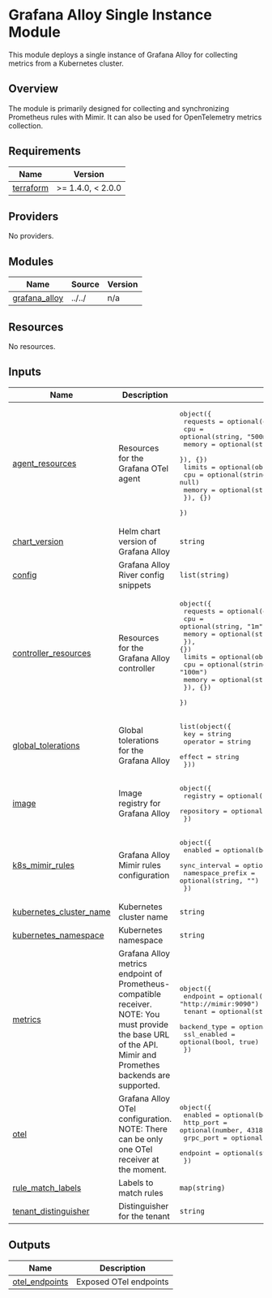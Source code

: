 # Grafana Alloy Single Instance Module

This module deploys a single instance of Grafana Alloy for collecting metrics from a Kubernetes cluster.

## Overview

The module is primarily designed for collecting and synchronizing Prometheus rules with Mimir. It can also be used for OpenTelemetry metrics collection.

<!-- BEGIN_TF_DOCS -->
## Requirements

| Name | Version |
|------|---------|
| <a name="requirement_terraform"></a> [terraform](#requirement\_terraform) | >= 1.4.0, < 2.0.0 |

## Providers

No providers.

## Modules

| Name | Source | Version |
|------|--------|---------|
| <a name="module_grafana_alloy"></a> [grafana\_alloy](#module\_grafana\_alloy) | ../../ | n/a |

## Resources

No resources.

## Inputs

| Name | Description | Type | Default | Required |
|------|-------------|------|---------|:--------:|
| <a name="input_agent_resources"></a> [agent\_resources](#input\_agent\_resources) | Resources for the Grafana OTel agent | <pre>object({<br/>    requests = optional(object({<br/>      cpu    = optional(string, "500m")<br/>      memory = optional(string, "512Mi")<br/>    }), {})<br/>    limits = optional(object({<br/>      cpu    = optional(string, null)<br/>      memory = optional(string, null)<br/>    }), {})<br/>  })</pre> | `{}` | no |
| <a name="input_chart_version"></a> [chart\_version](#input\_chart\_version) | Helm chart version of Grafana Alloy | `string` | `"1.0.2"` | no |
| <a name="input_config"></a> [config](#input\_config) | Grafana Alloy River config snippets | `list(string)` | `[]` | no |
| <a name="input_controller_resources"></a> [controller\_resources](#input\_controller\_resources) | Resources for the Grafana Alloy controller | <pre>object({<br/>    requests = optional(object({<br/>      cpu    = optional(string, "1m")<br/>      memory = optional(string, "5Mi")<br/>    }), {})<br/>    limits = optional(object({<br/>      cpu    = optional(string, "100m")<br/>      memory = optional(string, "50Mi")<br/>    }), {})<br/>  })</pre> | `{}` | no |
| <a name="input_global_tolerations"></a> [global\_tolerations](#input\_global\_tolerations) | Global tolerations for the Grafana Alloy | <pre>list(object({<br/>    key      = string<br/>    operator = string<br/>    effect   = string<br/>  }))</pre> | `[]` | no |
| <a name="input_image"></a> [image](#input\_image) | Image registry for Grafana Alloy | <pre>object({<br/>    registry   = optional(string, "docker.io")<br/>    repository = optional(string, "grafana/alloy")<br/>  })</pre> | `{}` | no |
| <a name="input_k8s_mimir_rules"></a> [k8s\_mimir\_rules](#input\_k8s\_mimir\_rules) | Grafana Alloy Mimir rules configuration | <pre>object({<br/>    enabled          = optional(bool, false)<br/>    sync_interval    = optional(string, "5m")<br/>    namespace_prefix = optional(string, "")<br/>  })</pre> | `{}` | no |
| <a name="input_kubernetes_cluster_name"></a> [kubernetes\_cluster\_name](#input\_kubernetes\_cluster\_name) | Kubernetes cluster name | `string` | n/a | yes |
| <a name="input_kubernetes_namespace"></a> [kubernetes\_namespace](#input\_kubernetes\_namespace) | Kubernetes namespace | `string` | n/a | yes |
| <a name="input_metrics"></a> [metrics](#input\_metrics) | Grafana Alloy metrics endpoint of Prometheus-compatible receiver. NOTE: You must provide the base URL of the API. Mimir and Promethes backends are supported. | <pre>object({<br/>    endpoint     = optional(string, "http://mimir:9090")<br/>    tenant       = optional(string, "default")<br/>    backend_type = optional(string, "mimir")<br/>    ssl_enabled  = optional(bool, true)<br/>  })</pre> | `{}` | no |
| <a name="input_otel"></a> [otel](#input\_otel) | Grafana Alloy OTel configuration. NOTE: There can be only one OTel receiver at the moment. | <pre>object({<br/>    enabled   = optional(bool, false)<br/>    http_port = optional(number, 4318)<br/>    grpc_port = optional(number, 4317)<br/>    endpoint  = optional(string, "http://tempo:4318")<br/>  })</pre> | `{}` | no |
| <a name="input_rule_match_labels"></a> [rule\_match\_labels](#input\_rule\_match\_labels) | Labels to match rules | `map(string)` | `{}` | no |
| <a name="input_tenant_distinguisher"></a> [tenant\_distinguisher](#input\_tenant\_distinguisher) | Distinguisher for the tenant | `string` | `""` | no |

## Outputs

| Name | Description |
|------|-------------|
| <a name="output_otel_endpoints"></a> [otel\_endpoints](#output\_otel\_endpoints) | Exposed OTel endpoints |
<!-- END_TF_DOCS -->
